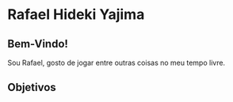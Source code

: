 # Rafael Hideki Yajima

## Bem-Vindo!

Sou Rafael, gosto de jogar entre outras coisas no meu tempo livre.

## Objetivos

